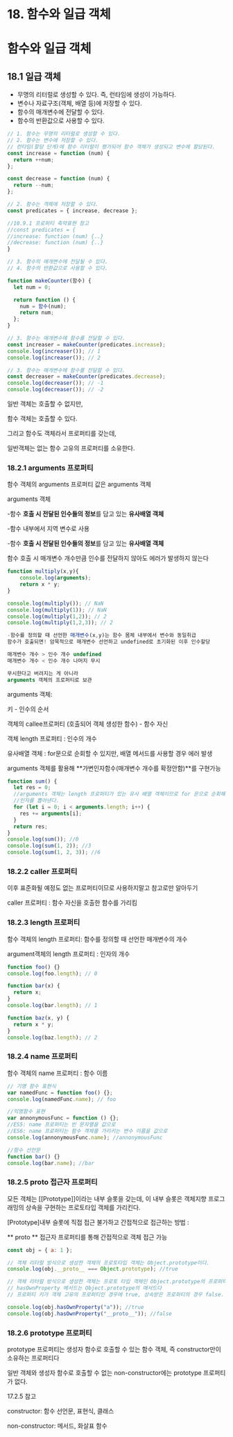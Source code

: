 # 18. 함수와 일급 객체

# 함수와 일급 객체

## 18.1 일급 객체

- 무명의 리터럴로 생성할 수 있다. 즉, 런타임에 생성이 가능하다.
- 변수나 자료구조(객체, 배열 등)에 저장할 수 있다.
- 함수의 매개변수에 전달할 수 있다.
- 함수의 반환값으로 사용할 수 있다.

```jsx
// 1. 함수는 무명의 리터럴로 생성할 수 있다.
// 2. 함수는 변수에 저장할 수 있다.
// 런타임(할당 단계)에 함수 리터럴이 평가되어 함수 객체가 생성되고 변수에 할당된다.
const increase = function (num) {
  return ++num;
};

const decrease = function (num) {
  return --num;
};

// 2. 함수는 객체에 저장할 수 있다.
const predicates = { increase, decrease };

//10.9.1 프로퍼티 축약표현 참고
//const predicates = {
//increase: function (num) {..}
//decrease: function (num) {..}
}

// 3. 함수의 매개변수에 전달될 수 있다.
// 4. 함수의 반환값으로 사용할 수 있다.

function makeCounter(함수) {
  let num = 0;

  return function () {
    num = 함수(num);
    return num;
  };
}

// 3. 함수는 매개변수에 함수를 전달할 수 있다.
const increaser = makeCounter(predicates.increase);
console.log(increaser()); // 1
console.log(increaser()); // 2

// 3. 함수는 매개변수에 함수를 전달할 수 있다.
const decreaser = makeCounter(predicates.decrease);
console.log(decreaser()); // -1
console.log(decreaser()); // -2
```

일반 객체는 호출할 수 없지만,

함수 객체는 호출할 수 있다.

그리고 함수도 객체라서 프로퍼티를 갖는데,

일반객체는 없는 함수 고유의 프로퍼티를 소유한다.

### 18.2.1 arguments 프로퍼티

함수 객체의 arguments 프로퍼티 값은 arguments 객체

arguments 객체

-함수 **호출 시 전달된 인수들의 정보**를 담고 있는 **유사배열 객체**

-함수 내부에서 지역 변수로 사용

-함수 **호출 시 전달된 인수들의 정보**를 담고 있는 **유사배열 객체**

함수 호출 시 매개변수 개수만큼 인수를 전달하지 않아도 에러가 발생하지 않는다

```jsx
function multiply(x,y){
	console.log(arguments);
	return x * y;
}

console.log(multiply()); // NaN
console.log(multiply(1)); // NaN
console.log(multiply(1,2)); // 2
console.log(multiply(1,2,3)); // 2

-함수를 정의할 때 선언한 매개변수(x,y)는 함수 몸체 내부에서 변수와 동일취급
함수가 호출되면! 암묵적으로 매개변수 선언하고 undefined로 초기화된 이후 인수할당

매개변수 개수 > 인수 개수 undefined
매개변수 개수 < 인수 개수 나머지 무시

무시한다고 버려지는 게 아니라
arguments 객체의 프로퍼티로 보관

```

arguments 객체:

키 - 인수의 순서

객체의 callee프로퍼티 (호출되어 객체 생성한 함수) - 함수 자신

객체 length 프로퍼티 : 인수의 개수

유사배열 객체 : for문으로 순회할 수 있지만, 배열 메서드를 사용할 경우 에러 발생

arguments 객체를 활용해 **가변인자함수(매개변수 개수를 확정안함)**를 구현가능

```jsx
function sum() {
  let res = 0;
  //arguments 객체는 length 프로퍼티가 있는 유사 배열 객체이므로 for 문으로 순회해서
  //인자를 뽑아낸다.
  for (let i = 0; i < arguments.length; i++) {
    res += arguments[i];
  }
  return res;
}
console.log(sum()); //0
console.log(sum(1, 2)); //3
console.log(sum(1, 2, 3)); //6
```

### 18.2.2 caller 프로퍼티

이후 표준화될 예정도 없는 프로퍼티이므로 사용하지말고 참고로만 알아두기

caller 프로퍼티 : 함수 자신을 호출한 함수를 가리킴

### 18.2.3 length 프로퍼티

함수 객체의 length 프로퍼티: 함수를 정의할 때 선언한 매개변수의 개수

argument객체의 length 프로퍼티 : 인자의 개수

```jsx
function foo() {}
console.log(foo.length); // 0

function bar(x) {
  return x;
}
console.log(bar.length); // 1

function baz(x, y) {
  return x * y;
}
console.log(baz.length); // 2
```

### 18.2.4 name 프로퍼티

함수 객체의 name 프로퍼티 : 함수 이름

```jsx
// 기명 함수 표현식
var namedFunc = function foo() {};
console.log(namedFunc.name); // foo

//익명함수 표현
var annonymousFunc = function () {};
//ES5: name 프로퍼티는 빈 문자열을 값으로
//ES6: name 프로퍼티는 함수 객체를 가리키는 변수 이름을 값으로
console.log(annonymousFunc.name); //annonymousFunc

//함수 선언문
function bar() {}
console.log(bar.name); //bar
```

### 18.2.5 **proto** 접근자 프로퍼티

모든 객체는 [[Prototype]]이라는 내부 슬롯을 갖는데, 이 내부 슬롯은 객체지향 프로그래밍의 상속을 구현하는 프로토타입 객체를 가리킨다.

[Prototype]내부 슬롯에 직접 접근 불가하고 간접적으로 접근하는 방법 :

** proto ** 접근자 프로퍼티를 통해 간접적으로 객체 접근 가능

```jsx
const obj = { a: 1 };

// 객체 리터럴 방식으로 생성한 객체의 프로토타입 객체는 Object.prototype이다.
console.log(obj.__proto__ === Object.prototype); //true

// 객체 리터럴 방식으로 생성한 객체는 프로토 타입 객체인 Object.prototype의 프로퍼티를 상속받는다.
// hasOwnProperty 메서드는 Object.prototype의 매서드다
// 프로퍼티 키가 객체 고유의 프로퍼티인 경우에 true, 상속받은 프로퍼티의 경우 false.

console.log(obj.hasOwnProperty("a")); //true
console.log(obj.hasOwnProperty("__proto__")); //false
```

### 18.2.6 prototype 프로퍼티

prototype 프로퍼티는 생성자 함수로 호출할 수 있는 함수 객체, 즉 constructor만이 소유하는 프로퍼티다

일반 객체와 생성자 함수로 호출할 수 없는 non-constructor에는 prototype 프로퍼티가 없다.

17.2.5 참고

constructor: 함수 선언문, 표현식, 클래스

non-constructor: 메서드, 화살표 함수
